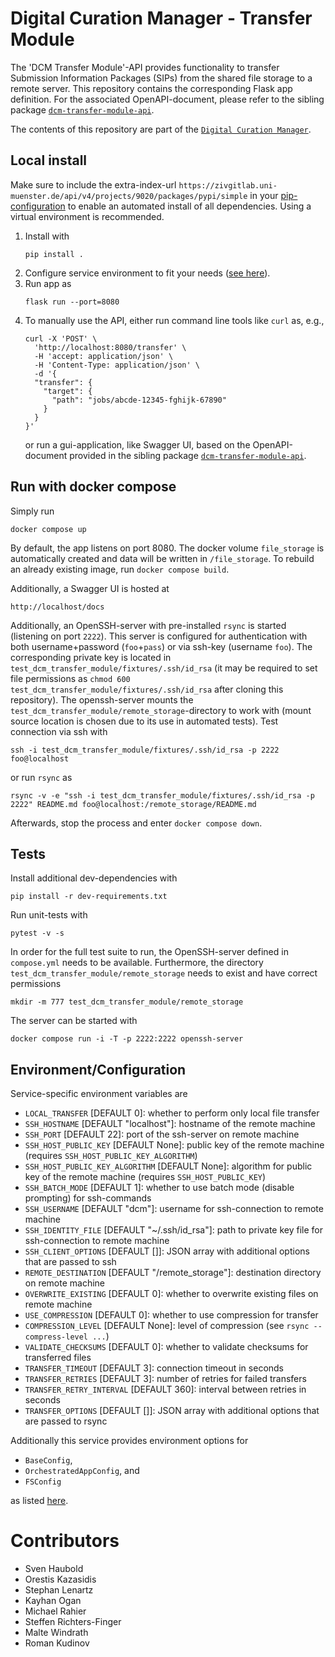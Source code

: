 # Digital Curation Manager - Transfer Module

The 'DCM Transfer Module'-API provides functionality to transfer Submission Information Packages (SIPs) from the shared file storage to a remote server.
This repository contains the corresponding Flask app definition.
For the associated OpenAPI-document, please refer to the sibling package [`dcm-transfer-module-api`](https://github.com/lzv-nrw/dcm-transfer-module-api).

The contents of this repository are part of the [`Digital Curation Manager`](https://github.com/lzv-nrw/digital-curation-manager).

## Local install
Make sure to include the extra-index-url `https://zivgitlab.uni-muenster.de/api/v4/projects/9020/packages/pypi/simple` in your [pip-configuration](https://pip.pypa.io/en/stable/cli/pip_install/#finding-packages) to enable an automated install of all dependencies.
Using a virtual environment is recommended.

1. Install with
   ```
   pip install .
   ```
1. Configure service environment to fit your needs ([see here](#environmentconfiguration)).
1. Run app as
   ```
   flask run --port=8080
   ```
1. To manually use the API, either run command line tools like `curl` as, e.g.,
   ```
   curl -X 'POST' \
     'http://localhost:8080/transfer' \
     -H 'accept: application/json' \
     -H 'Content-Type: application/json' \
     -d '{
     "transfer": {
       "target": {
         "path": "jobs/abcde-12345-fghijk-67890"
       }
     }
   }'
   ```
   or run a gui-application, like Swagger UI, based on the OpenAPI-document provided in the sibling package [`dcm-transfer-module-api`](https://github.com/lzv-nrw/dcm-transfer-module-api).

## Run with docker compose
Simply run
```
docker compose up
```
By default, the app listens on port 8080.
The docker volume `file_storage` is automatically created and data will be written in `/file_storage`.
To rebuild an already existing image, run `docker compose build`.

Additionally, a Swagger UI is hosted at
```
http://localhost/docs
```

Additionally, an OpenSSH-server with pre-installed `rsync` is started (listening on port `2222`).
This server is configured for authentication with both username+password (`foo`+`pass`) or via ssh-key (username `foo`).
The corresponding private key is located in `test_dcm_transfer_module/fixtures/.ssh/id_rsa` (it may be required to set file permissions as `chmod 600 test_dcm_transfer_module/fixtures/.ssh/id_rsa` after cloning this repository).
The openssh-server mounts the `test_dcm_transfer_module/remote_storage`-directory to work with (mount source location is chosen due to its use in automated tests).
Test connection via ssh with
```
ssh -i test_dcm_transfer_module/fixtures/.ssh/id_rsa -p 2222 foo@localhost
```
or run `rsync` as
```
rsync -v -e "ssh -i test_dcm_transfer_module/fixtures/.ssh/id_rsa -p 2222" README.md foo@localhost:/remote_storage/README.md
```

Afterwards, stop the process and enter `docker compose down`.

## Tests
Install additional dev-dependencies with
```
pip install -r dev-requirements.txt
```
Run unit-tests with
```
pytest -v -s
```

In order for the full test suite to run, the OpenSSH-server defined in `compose.yml` needs to be available.
Furthermore, the directory `test_dcm_transfer_module/remote_storage` needs to exist and have correct permissions
```
mkdir -m 777 test_dcm_transfer_module/remote_storage
```
The server can be started with
```
docker compose run -i -T -p 2222:2222 openssh-server
```

## Environment/Configuration
Service-specific environment variables are
* `LOCAL_TRANSFER` [DEFAULT 0]: whether to perform only local file transfer
* `SSH_HOSTNAME` [DEFAULT "localhost"]: hostname of the remote machine
* `SSH_PORT` [DEFAULT 22]: port of the ssh-server on remote machine
* `SSH_HOST_PUBLIC_KEY` [DEFAULT None]: public key of the remote machine (requires `SSH_HOST_PUBLIC_KEY_ALGORITHM`)
* `SSH_HOST_PUBLIC_KEY_ALGORITHM` [DEFAULT None]: algorithm for public key of the remote machine (requires `SSH_HOST_PUBLIC_KEY`)
* `SSH_BATCH_MODE` [DEFAULT 1]: whether to use batch mode (disable prompting) for ssh-commands
* `SSH_USERNAME` [DEFAULT "dcm"]: username for ssh-connection to remote machine
* `SSH_IDENTITY_FILE` [DEFAULT "~/.ssh/id_rsa"]: path to private key file for ssh-connection to remote machine
* `SSH_CLIENT_OPTIONS` [DEFAULT []]: JSON array with additional options that are passed to ssh
* `REMOTE_DESTINATION` [DEFAULT "/remote_storage"]: destination directory on remote machine
* `OVERWRITE_EXISTING` [DEFAULT 0]: whether to overwrite existing files on remote machine
* `USE_COMPRESSION` [DEFAULT 0]: whether to use compression for transfer
* `COMPRESSION_LEVEL` [DEFAULT None]: level of compression (see `rsync --compress-level ...`)
* `VALIDATE_CHECKSUMS` [DEFAULT 0]: whether to validate checksums for transferred files
* `TRANSFER_TIMEOUT` [DEFAULT 3]: connection timeout in seconds
* `TRANSFER_RETRIES` [DEFAULT 3]: number of retries for failed transfers
* `TRANSFER_RETRY_INTERVAL` [DEFAULT 360]: interval between retries in seconds
* `TRANSFER_OPTIONS` [DEFAULT []]: JSON array with additional options that are passed to rsync

Additionally this service provides environment options for
* `BaseConfig`,
* `OrchestratedAppConfig`, and
* `FSConfig`

as listed [here](https://github.com/lzv-nrw/dcm-common#app-configuration).

# Contributors
* Sven Haubold
* Orestis Kazasidis
* Stephan Lenartz
* Kayhan Ogan
* Michael Rahier
* Steffen Richters-Finger
* Malte Windrath
* Roman Kudinov